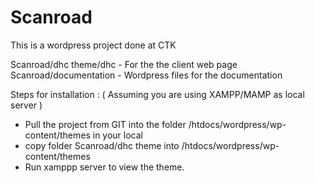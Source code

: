 # Scanroad
This is a wordpress project done at CTK 

Scanroad/dhc theme/dhc - For the the client web page
Scanroad/documentation - Wordpress files for the documentation

Steps for installation :  ( Assuming you are using XAMPP/MAMP as local server )
- Pull the project from GIT into the folder <servername>/htdocs/wordpress/wp-content/themes in your local
- copy folder Scanroad/dhc theme into <servername>/htdocs/wordpress/wp-content/themes
- Run xamppp server to view the theme.
